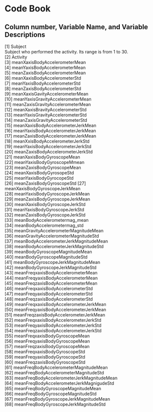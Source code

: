 # Code Book
## Column number, Variable Name, and Variable Descriptions

[1] Subject<br />
Subject who performed the activity. Its range is from 1 to 30.<br />
[2] Activity<br />
[3] meanXaxisBodyAccelerometerMean<br />
[4] meanYaxisBodyAccelerometerMean<br />
[5] meanZaxisBodyAccelerometerMean<br />
[6] meanXaxisBodyAccelerometerStd<br />
[7] meanYaxisBodyAccelerometerStd<br />
[8] meanZaxisBodyAccelerometerStd<br />
[9] meanXaxisGavityAccelerometerMean<br />
[10] meanYaxisGravityAccelerometerMean<br />
[11] meanZaxisGravityAccelerometerMean<br />
[12] meanXaxisBravityAccelerometerStd <br />
[13] meanYaxisGravityAccelerometerStd <br />
[14] meanZaxisGravityAccelerometerStd <br />
[15] meanXaxisBodyAccelerometerJerkMean <br />
[16] meanYaxisBodyAccelerometerJerkMean                                  
[17] meanZaxisBodyAccelerometerJerkMean                                   
[18] meanXxisBodyAccelerometerJerkStd                                   
[19] meanYaxisBodyAccelerometerJerkStd                                   
[20] meanZaxisBodyAccelerometerJerkStd                                  
[21] meanXaxisBodyGyroscopeMean                                   
[22] meanYaxisBodyGyroscopeMmean                                  
[23] meanZaxisBodyGyroscopeMean                                   
[24] meanXaxisBodyGyrosopeStd                                   
[25] meanYaxisBodyGyrocopeStd                                   
[26] meanZaxisBodyGyroscopeStd 
[27] meanXaxisBodyGyroscopeJerkMean                                   
[28] meanYaxisBodyGyroscopeJerkMean                                   
[29] meanZaxisBodyGyroscopeJerkMean                                  
[30] meanXaxisBodyGyroscopeJerkStd                                   
[31] meanYaxisBodyGyroscopeJerkStd                                  
[32] meanZaxisBodyGyroscopeJerkStd                                   
[33] meanBodyAccelerometermag_mean                                   
[34] meanBodyAccelerometermag_std                                   
[35] meanGravityAccelerometerMagnitudeMean                                   
[36] meanGravityAccelerometerMagnitudeStd                                   
[37] meanBodyAccelerometerJerkMagnitudeMean                                   
[38] meanBodyAccelerometerJerkMagnitudeStd                                   
[39] meanBodyGyroscopeMagnitudeMean                                   
[40] meanBodyGyroscopeMagnitudeStd                                   
[41] meanBodyGyroscopeJerkMagnitudeMean                                   
[42] meanBodyGyroscopeJerkMagnitudeStd                                   
[43] meanFreqxaxisBodyAccelerometerMean                                   
[44] meanFreqyaxisBodyAccelerometerMean                                   
[45] meanFreqzaxisBodyAccelerometerMean                                   
[46] meanFreqxaxisBodyAccelerometerStd                                   
[47] meanFreqyaxisBodyAccelerometerStd                                   
[48] meanFreqzaxisBodyAccelerometerStd                                   
[49] meanFreqxaxisBodyAccelerometerJerkMean                                   
[50] meanFreqyaxisBodyAccelerometerJerkMean                                   
[51] meanFreqzaxisBodyAccelerometerJerkMean                                   
[52] meanFreqxaxisBodyAccelerometerJerkStd                                   
[53] meanFreqyaxisBodyAccelerometerJerkStd                                   
[54] meanFreqzaxisBodyAccelerometerJerkStd                                   
[55] meanFreqxaxisBodyGyroscopeMean                                   
[56] meanFreqyaxisBodyGyroscopeMean                                   
[57] meanFreqzaxisBodyGyroscopeMean                                   
[58] meanFreqxaxisBodyGyroscopeStd                                   
[59] meanFreqyaxisBodyGyroscopeStd                                   
[60] meanFreqzaxisBodyGyroscopeStd                                   
[61] meanFreqBodyAccelerometerMagnitudeMean                                   
[62] meanFreqBodyAccelerometerMagnitudeStd                                   
[63] meanFreqBodyAccelerometerJerkMagnitudeMean                                   
[64] meanFreqBodyAccelerometerJerkMagnigudeStd                                   
[65] meanFreqBodyGyroscopeMagnitudeMean                                   
[66] meanFreqBodyGyroscopeMagnitudeStd                                   
[67] meanFreqBodyGyroscopeJerkMagnitudeMean                                   
[68] meanFreqBodyGyroscopeJerkMagnitudeStd